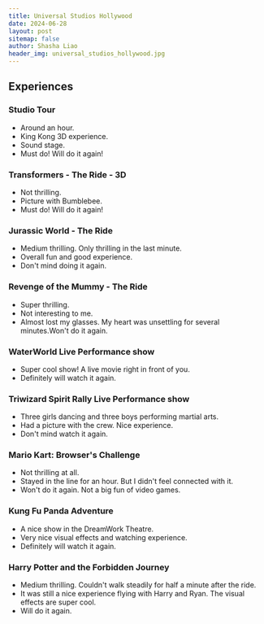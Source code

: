 ```yaml
---
title: Universal Studios Hollywood
date: 2024-06-28
layout: post
sitemap: false
author: Shasha Liao
header_img: universal_studios_hollywood.jpg
---
```


## Experiences

### Studio Tour

- Around an hour.
- King Kong 3D experience.
- Sound stage.
- Must do! Will do it again!

### Transformers - The Ride - 3D

- Not thrilling.
- Picture with Bumblebee.
- Must do! Will do it again!

### Jurassic World - The Ride

- Medium thrilling. Only thrilling in the last minute.
- Overall fun and good experience.
- Don't mind doing it again.

### Revenge of the Mummy - The Ride

- Super thrilling.
- Not interesting to me.
- Almost lost my glasses. My heart was unsettling for several minutes.Won't do it again.

### WaterWorld Live Performance show

- Super cool show! A live movie right in front of you.
- Definitely will watch it again.

### Triwizard Spirit Rally Live Performance show

- Three girls dancing and three boys performing martial arts.
- Had a picture with the crew. Nice experience.
- Don't mind watch it again.

### Mario Kart: Browser's Challenge

- Not thrilling at all.
- Stayed in the line for an hour. But I didn't feel connected with it.
- Won't do it again. Not a big fun of video games.

### Kung Fu Panda Adventure

- A nice show in the DreamWork Theatre.
- Very nice visual effects and watching experience.
- Definitely will watch it again.

### Harry Potter and the Forbidden Journey

- Medium thrilling. Couldn't walk steadily for half a minute after the ride.
- It was still a nice experience flying with Harry and Ryan. The visual effects are super cool.
- Will do it again.
